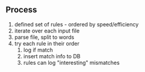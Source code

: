 ## Process

1) defined set of rules - ordered by speed/efficiency
2) iterate over each input file
3) parse file, split to words
4) try each rule in their order
   1) log if match
   2) insert match info to DB
   3) rules can log "interesting" mismatches
